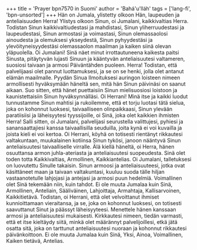 +++
title = 'Prayer bpn7570 in Suomi'
author = 'Bahá'u'lláh'
tags = ['lang-fi', 'bpn-unsorted']
+++
Hän on Jumala, ylistetty olkoon Hän, laupeuden ja anteliaisuuden Herra!
Ylistys olkoon Sinun, oi Jumalani, kaikkivaltias Herra. Todistan Sinun kaikkivaltiudestasi ja mahdistasi, Sinun yliherruudestasi  ja laupeudestasi, Sinun armostasi ja voimastasi, Sinun olemassaolosi ainoudesta ja olemuksesi ykseydestä, Sinun pyhyydestäsi ja ylevöityneisyydestäsi olemassaolon maailman ja kaiken siinä olevan yläpuolella.
Oi Jumalani! Sinä näet minut irrottautuneena kaikesta paitsi Sinusta, pitäytyvän lujasti Sinuun ja kääntyvän anteliaisuutesi valtameren, suosiosi taivaan ja armosi Päiväntähden puoleen.
Herra! Todistan, että palvelijaasi olet pannut luottamuksesi, ja se on se henki, jolla olet antanut elämän maailmalle.
Pyydän Sinua Ilmoituksesi auringon loisteen nimeen armollisesti hyväksymään häneltä sen, mitä hän Sinun päivinäsi on saanut aikaan. Suo sitten, että hänet puettaisiin Sinun mielisuosiosi loistoon ja kaunistettaisiin Sinun hyväksynnälläsi. 
Oi Herrani! Minä itse ja kaikki luodut tunnustamme Sinun mahtisi ja rukoilemme,  että et torju luotasi tätä sielua, joka on kohonnut luoksesi, taivaalliseen olinpaikkaasi, Sinun ylevään paratiisiisi ja läheisyytesi tyyssijoille, oi Sinä, joka olet kaikkien ihmisten Herra! 
Salli sitten, oi Jumalani, palvelijasi seurustella valittujesi, pyhiesi ja sanansaattajiesi kanssa taivaallisilla seuduilla, joita kynä ei voi kuvailla ja joista kieli ei voi kertoa.
Oi Herrani, köyhä on totisesti rientänyt rikkautesi valtakuntaan, muukalainen kotiinsa Sinun tykösi, janoon nääntyvä Sinun anteliaisuutesi taivaalliselle virralle. Älä kiellä häneltä, oi Herra, hänen osuuttansa armon juhla-ateriasta ja anteliaisuutesi suopeudesta. Sinä olet toden totta Kaikkivaltias, Armollinen, Kaikkiantelias.
Oi Jumalani, talletuksesi on luovutettu Sinulle takaisin. Sinun armoosi ja anteliaisuuteesi, jotka ovat käsittäneet maan ja taivaan valtakuntasi, kuuluu suoda  tälle hiljan vastaanotetulle lahjojasi ja antejasi ja armosi puun hedelmiä. Voimallinen olet Sinä tekemään niin, kuin tahdot. Ei ole muuta Jumalaa kuin Sinä, Armollinen, Anteliain, Sääliväinen, Lahjoittaja, Armahtaja, Kallisarvoinen, Kaikkitietävä.
Todistan, oi Herrani, että olet velvoittanut ihmiset kunnioittamaan vieraitansa, ja se, joka on kohonnut luoksesi, on totisesti saavuttanut Sinut ja päässyt läheisyyteesi. Menettele hänen kanssaan armosi ja anteliaisuutesi mukaisesti. Kirkkautesi nimeen, tiedän varmasti, että et itse kieltäydy siitä, minkä olet määrännyt palvelijoillesi, etkä jätä osatta sitä, joka on tarttunut anteliaisuutesi nuoraan ja kohonnut rikkautesi päivänkoittoon.
Ei ole muuta Jumalaa kuin Sinä, Yksi, Ainoa, Voimallinen, Kaiken tietävä, Antelias.
